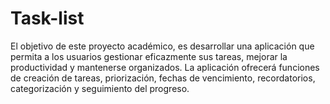 # Task-list
El objetivo de este proyecto académico, es desarrollar una aplicación que permita a los usuarios gestionar eficazmente sus tareas, mejorar la productividad y mantenerse organizados. La aplicación ofrecerá funciones de creación de tareas, priorización, fechas de vencimiento, recordatorios, categorización y seguimiento del progreso.
